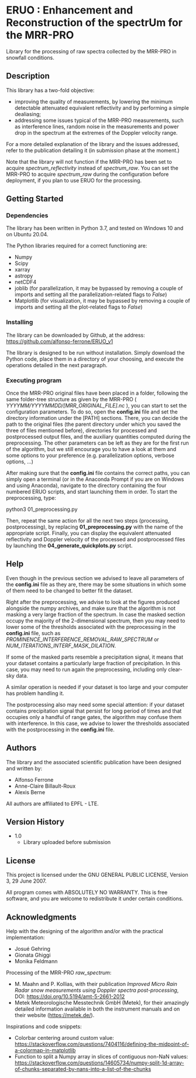 # ERUO : Enhancement and Reconstruction of the spectrUm for the MRR-PRO

Library for the processing of raw spectra collected by the MRR-PRO in snowfall conditions.

## Description

This library has a two-fold objective:
* improving the quality of measurements, by lowering the minimum detectable attenuated equivalent reflectivity and by performing a simple dealiasing;
* addressing some issues typical of the MRR-PRO measurements, such as interference lines, random noise in the measurements and power drop in the spectrum at the extremes of the Doppler velocity range.

For a more detailed explanation of the library and the issues addressed, refer to the publication detailing it (in submission phase at the moment.)

Note that the library will not function if the MRR-PRO has been set to acquire *spectrum_reflectivity* instead of *spectrum_raw*.
You can set the MRR-PRO to acquire *spectrum_raw* during the configuration before deployment, if you plan to use ERUO for the processing.

## Getting Started

### Dependencies

The library has been written in Python 3.7, and tested on Windows 10 and on Ubuntu 20.04.

The Python libraries required for a correct functioning are:
* Numpy
* Scipy
* xarray
* astropy
* netCDF4
* joblib (for parallelization, it may be bypassed by removing a couple of imports and setting all the parallelization-related flags to *False*)
* Matplotlib (for visualization, it may be bypassed by removing a couple of imports and setting all the plot-related flags to *False*)

### Installing

The library can be downloaded by Github, at the address:
https://github.com/alfonso-ferrone/ERUO_v1

The library is designed to be run without installation.
Simply download the Python code, place them in a directory of your choosing, and execute the operations detailed in the next paragraph.

### Executing program

Once the MRR-PRO original files have been placed in a folder, following the same folder-tree structure as given by the MRR-PRO ( *YYYYMM/YYYYMMDD/[MRR_ORIGINAL_FILE].nc* ), you can start to set the configuration parameters.
To do so, open the **config.ini** file and set the directory information under the [PATH] sections.
There, you can decide the path to the original files (the parent directory under which you saved the three of files mentioned before), directories for processed and postprocessed output files, and the auxiliary quantities computed during the preprocessing.
The other parameters can be left as they are for the first run of the algorithm, but we still encourage you to have a look at them and some options to your preference (e.g. parallelization options, verbose options, ...)

After making sure that the **config.ini** file contains the correct paths, you can simply open a terminal (or in the Anaconda Prompt if you are on Windows and using Anaconda), navigate to the directory containing the four numbered ERUO scripts, and start launching them in order.
To start the preprocessing, type:

python3 01_preprocessing.py

Then, repeat the same action for all the next two steps (processing, postprocessing), by replacing **01_preprocessing.py** with the name of the appropriate script.
Finally, you can display the equivalent attenuated reflectivity and Doppler velocity of the processed and postprocessed files by launching the **04_generate_quickplots.py** script.

## Help

Even though in the previous section we advised to leave all parameters of the **config.ini** file as they are, there may be some situations in which some of them need to be changed to better fit the dataset.

Right after the preprocessing, we advise to look at the figures produced alongside the numpy archives, and make sure that the algorithm is not masking a very large fraction of the spectrum.
In case the masked section occupy the majority of the 2-dimensional spectrum, then you may need to lower some of the thresholds associated with the preprocessing in the **config.ini** file, such as
*PROMINENCE_INTERFERENCE_REMOVAL_RAW_SPECTRUM* or *NUM_ITERATIONS_INTERF_MASK_DILATION*.

If some of the masked parts resemble a precipitation signal, it means that your dataset contains a particularly large fraction of precipitation.
In this case, you may need to run again the preprocessing, including only clear-sky data.

A similar operation is needed if your dataset is too large and your computer has problem handling it.

The postprocessing also may need some special attention: if your dataset contains precipitation signal that persist for long period of times and that occupies only  a handful of range gates, the algorithm may confuse them with interference.
In this case, we advise to lower the thresholds associated with the postprocessing in the **config.ini** file.

## Authors

The library and the associated scientific publication have been designed and written by:
* Alfonso Ferrone
* Anne-Claire Billault-Roux
* Alexis Berne

All authors are affiliated to EPFL - LTE.


## Version History

* 1.0
	* Library uploaded before submission

## License
This project is licensed under the GNU GENERAL PUBLIC LICENSE, Version 3, 29 June 2007.

All program comes with ABSOLUTELY NO WARRANTY.
This is free software, and you are welcome to redistribute it under certain conditions.

## Acknowledgments

Help with the designing of the algorithm and/or with the practical implementation:
* Josué Gehring
* Gionata Ghiggi
* Monika Feldmann

Processing of the MRR-PRO *raw_spectrum*:
* M. Maahn and P. Kollias, with their publication *Improved Micro Rain Radar snow measurements using Doppler spectra post-processing*, DOI: https://doi.org/10.5194/amt-5-2661-2012
* Metek Meteorologische Messtechnik GmbH (Metek), for their amazingly detailed information available in both the instrument manuals and on their website (https://metek.de/).

Inspirations and code snippets:
* Colorbar centering around custom value: https://stackoverflow.com/questions/7404116/defining-the-midpoint-of-a-colormap-in-matplotlib
* Function to split a Numpy array in slices of contiguous non-NaN values: https://stackoverflow.com/questions/14605734/numpy-split-1d-array-of-chunks-separated-by-nans-into-a-list-of-the-chunks